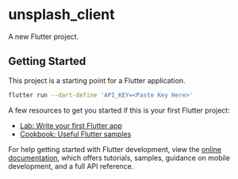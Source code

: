 # unsplash_client

A new Flutter project.

## Getting Started

This project is a starting point for a Flutter application.

```sh
flutter run --dart-define 'API_KEY=<Paste Key Here>'
```

A few resources to get you started if this is your first Flutter project:

- [Lab: Write your first Flutter app](https://docs.flutter.dev/get-started/codelab)
- [Cookbook: Useful Flutter samples](https://docs.flutter.dev/cookbook)

For help getting started with Flutter development, view the
[online documentation](https://docs.flutter.dev/), which offers tutorials,
samples, guidance on mobile development, and a full API reference.
